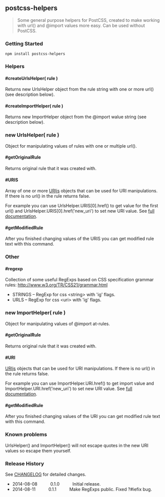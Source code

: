 ## postcss-helpers

> Some general purpose helpers for PostCSS, created to make working with url() and @import values more easy. Can be used without PostCSS.

### Getting Started


```shell
npm install postcss-helpers
```


### Helpers

#### #createUrlsHelper( rule )

Returns new UrlsHelper object from the rule string with one or more url() (see description below).

#### #createImportHelper( rule )

Returns new ImportHelper object from the @import walue string (see description below).



### new UrlsHelper( rule )

Object for manipulating values of rules with one or multiple url().

#### #getOriginalRule

Returns original rule that it was created with.

#### #URIS

Array of one or more [URIjs](http://medialize.github.io/URI.js/) objects that can be used for URI manipulations.  If there is no url() in the rule returns false.

For example you can use UrlsHelper.URIS[0].href() to get value for the first url() and UrlsHelper.URIS[0].href('new_uri') to set new URI value. See [full documentation](http://medialize.github.io/URI.js/docs.html).

#### #getModifiedRule

After you finished changing values of the URIS you can get modified rule text with this command.

### Other

#### #regexp

Collection of some useful RegExps based on CSS specification grammar rules: http://www.w3.org/TR/CSS21/grammar.html

  - STRINGS – RegExp for css &lt;string&gt; with 'ig' flags.
  - URLS – RegExp for css &lt;uri&gt; with 'ig' flags.

### new ImportHelper( rule )

Object for manipulating values of @import at-rules.

#### #getOriginalRule

Returns original rule that it was created with.

#### #URI

[URIjs](http://medialize.github.io/URI.js/) objects that can be used for URI manipulations. If there is no url() in the rule returns false.

For example you can use ImportHelper.URI.href() to get import value and ImportHelper.URI.href('new_uri') to set new URI value. See [full documentation](http://medialize.github.io/URI.js/docs.html).

#### #getModifiedRule

After you finished changing values of the URI you can get modified rule text with this command.


### Known problems

UrlsHelper() and ImportHelper() will not escape quotes in the new URI values so escape them yourself.


### Release History

See [CHANGELOG](/CHANGELOG) for detailed changes.

 * 2014-08-08   0.1.0   Initial release.
 * 2014-08-11   0.1.1   Make RegExps public. Fixed ?#iefix bug.
